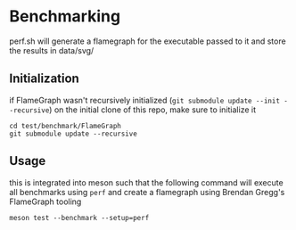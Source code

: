 # Benchmarking
perf.sh will generate a flamegraph for the executable passed to it and store the results in data/svg/

## Initialization
if FlameGraph wasn't recursively initialized (`git submodule update --init --recursive`) on the initial clone of this repo, make sure to initialize it
```
cd test/benchmark/FlameGraph
git submodule update --recursive
```

## Usage
this is integrated into meson such that the following command will execute all benchmarks using `perf` and create a flamegraph using Brendan Gregg's FlameGraph tooling
```
meson test --benchmark --setup=perf
```
